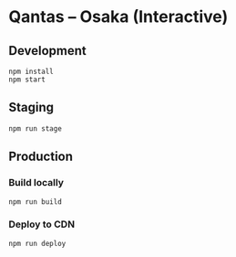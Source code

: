 # Qantas – Osaka (Interactive)

## Development

```
npm install
npm start
```

## Staging

```
npm run stage
```

## Production

### Build locally

```
npm run build
```

### Deploy to CDN

```
npm run deploy
```
